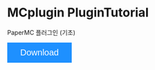 # MCplugin PluginTutorial
  PaperMC 플러그인 (기초)
 
 <a href="https://github.com/Pincette1223/MCplugin-tutorial/releases/download/v1.0/PluginTutorial.jar"><span class="material-icons-outlined">
   <button class="btn">Download</button>
 </a>
  
<style>
  .btn {
    background-color: DodgerBlue;
    border: none;
    color: white;
    padding: 12px 30px;
    cursor: pointer;
    font-size: 20px;
  }  
</style>

